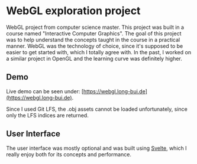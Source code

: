 # WebGL exploration project
WebGL project from computer science master.
This project was built in a course named "Interactive Computer Graphics".
The goal of this project was to help understand the concepts taught in the course in a practical manner.
WebGL was the technology of choice, since it's supposed to be easier to get started with, which I totally agree with.
In the past, I worked on a similar project in OpenGL and the learning curve was definitely higher.

## Demo
Live demo can be seen under: [https://webgl.long-bui.de](https://webgl.long-bui.de).

Since I used Git LFS, the .obj assets cannot be loaded unfortunately, since only the LFS indices are returned.

## User Interface
The user interface was mostly optional and was built using [Svelte](svelte.dev), which I really enjoy both for its concepts and performance.
